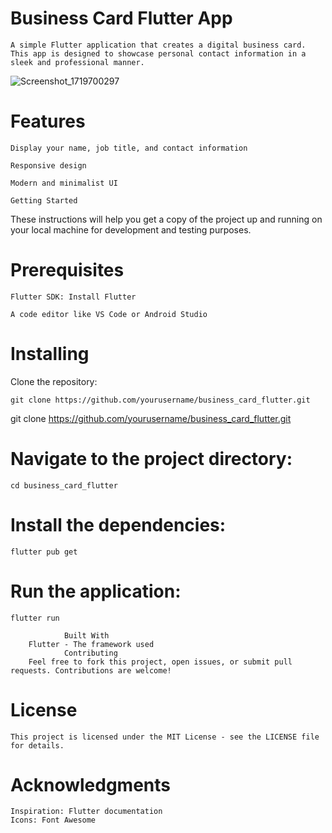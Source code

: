 # Business Card Flutter App


    A simple Flutter application that creates a digital business card. This app is designed to showcase personal contact information in a sleek and professional manner.

![Screenshot_1719700297](https://github.com/Khairalla345/BusinessCardFlutter/assets/140925047/4f14c173-330f-403d-933a-6217c8d9780b)


# Features

    Display your name, job title, and contact information

    Responsive design

    Modern and minimalist UI

    Getting Started
These instructions will help you get a copy of the project up and running on your local machine for development and testing purposes.

# Prerequisites

    Flutter SDK: Install Flutter

    A code editor like VS Code or Android Studio
# Installing

Clone the repository:
    
    git clone https://github.com/yourusername/business_card_flutter.git

git clone https://github.com/yourusername/business_card_flutter.git
# Navigate to the project directory:

    cd business_card_flutter

# Install the dependencies:

    flutter pub get


# Run the application:

    flutter run

                Built With
        Flutter - The framework used
                Contributing
        Feel free to fork this project, open issues, or submit pull requests. Contributions are welcome!

# License

    This project is licensed under the MIT License - see the LICENSE file for details.

# Acknowledgments

    Inspiration: Flutter documentation
    Icons: Font Awesome

